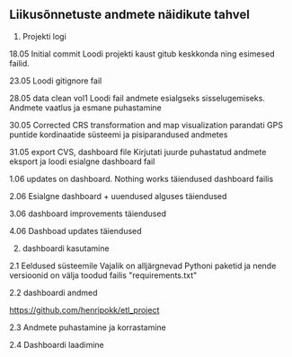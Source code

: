 ## Liikusõnnetuste andmete näidikute tahvel

1. Projekti logi

18.05 Initial commit
Loodi projekti kaust gitub keskkonda ning esimesed failid.

23.05
Loodi gitignore fail

28.05 data clean vol1 
Loodi fail andmete esialgseks sisselugemiseks. Andmete vaatlus ja esmane puhastamine

30.05 Corrected CRS transformation and map visualization
parandati GPS puntide kordinaatide süsteemi ja pisiparandused andmetes

31.05 export CVS, dashboard file 
Kirjutati juurde puhastatud andmete eksport ja loodi esialgne dashboard fail

1.06 updates on dashboard. Nothing works
täiendused dashboard failis

2.06 Esialgne dashboard + uuendused alguses
täiendused

3.06 dashboard improvements
täiendused

4.06 Dashboad updates
täiendused





2. dashboardi kasutamine

2.1 Eeldused süsteemile
Vajalik on alljärgnevad Pythoni paketid ja nende versioonid on välja toodud failis "requirements.txt"

2.2 dashboardi andmed

https://github.com/henripokk/etl_project

2.3 Andmete puhastamine ja korrastamine

2.4 Dashboardi laadimine